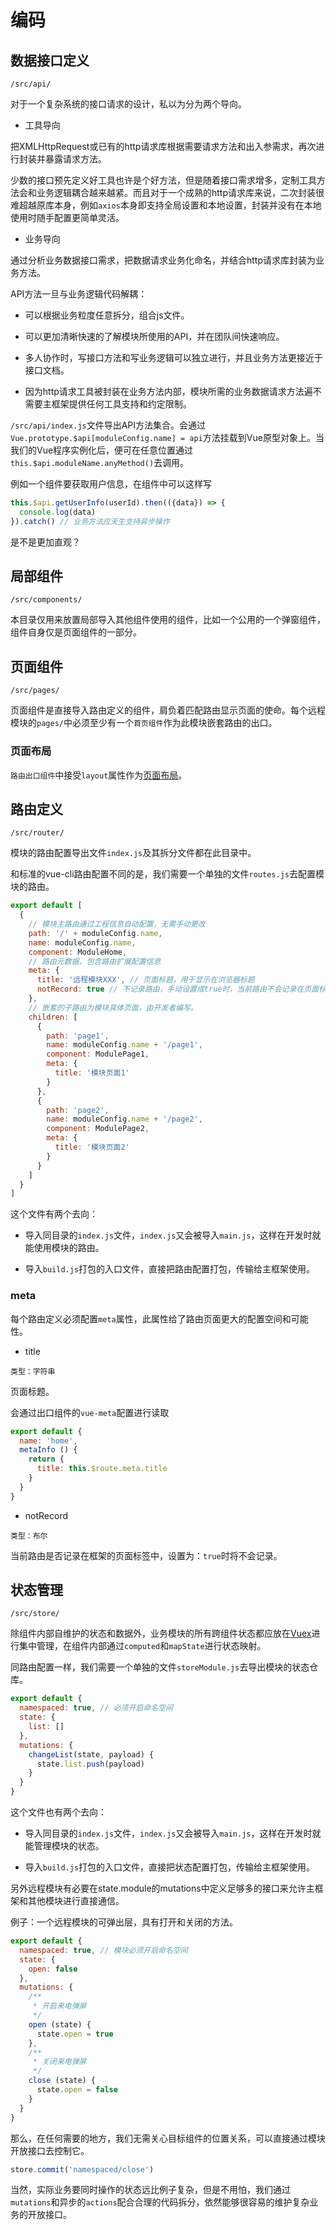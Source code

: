# 编码

## 数据接口定义

`/src/api/`

对于一个复杂系统的接口请求的设计，私以为分为两个导向。

* 工具导向

把XMLHttpRequest或已有的http请求库根据需要请求方法和出入参需求，再次进行封装并暴露请求方法。

少数的接口预先定义好工具也许是个好方法，但是随着接口需求增多，定制工具方法会和业务逻辑耦合越来越紧。而且对于一个成熟的http请求库来说，二次封装很难超越原库本身，例如`axios`本身即支持全局设置和本地设置，封装并没有在本地使用时随手配置更简单灵活。

* 业务导向

通过分析业务数据接口需求，把数据请求业务化命名，并结合http请求库封装为业务方法。

API方法一旦与业务逻辑代码解耦：

* 可以根据业务粒度任意拆分，组合js文件。

* 可以更加清晰快速的了解模块所使用的API，并在团队间快速响应。

* 多人协作时，写接口方法和写业务逻辑可以独立进行，并且业务方法更接近于接口文档。

* 因为http请求工具被封装在业务方法内部，模块所需的业务数据请求方法遍不需要主框架提供任何工具支持和约定限制。

`/src/api/index.js`文件导出API方法集合。会通过`Vue.prototype.$api[moduleConfig.name] = api`方法挂载到Vue原型对象上。当我们的Vue程序实例化后，便可在任意位置通过`this.$api.moduleName.anyMethod()`去调用。

例如一个组件要获取用户信息，在组件中可以这样写

``` javascript
this.$api.getUserInfo(userId).then(({data}) => {
  console.log(data)
}).catch() // 业务方法应天生支持异步操作
```

是不是更加直观？

## 局部组件

`/src/components/`

本目录仅用来放置局部导入其他组件使用的组件，比如一个公用的一个弹窗组件，组件自身仅是页面组件的一部分。

## 页面组件

`/src/pages/`

页面组件是直接导入路由定义的组件，肩负着匹配路由显示页面的使命。每个远程模块的`pages/`中必须至少有一个`首页组件`作为此模块嵌套路由的出口。

### 页面布局

`路由出口组件`中接受`layout`属性作为[页面布局](http://qingjin.me/vue-remote-frame/code/#页面布局)。

## 路由定义

`/src/router/`

模块的路由配置导出文件`index.js`及其拆分文件都在此目录中。

和标准的vue-cli路由配置不同的是，我们需要一个单独的文件`routes.js`去配置模块的路由。

```javascript
export default [
  {
    // 模块主路由通过工程信息自动配置，无需手动更改
    path: '/' + moduleConfig.name,
    name: moduleConfig.name,
    component: ModuleHome,
    // 路由元数据，包含路由扩展配置信息
    meta: {
      title: '远程模块XXX', // 页面标题，用于显示在浏览器标题
      notRecord: true // 不记录路由，手动设置成true时，当前路由不会记录在页面标签栏中，不设置活设置成false则记录。
    },
    // 嵌套的子路由为模块具体页面，由开发者编写。
    children: [
      {
        path: 'page1',
        name: moduleConfig.name + '/page1',
        component: ModulePage1,
        meta: {
          title: '模块页面1'
        }
      },
      {
        path: 'page2',
        name: moduleConfig.name + '/page2',
        component: ModulePage2,
        meta: {
          title: '模块页面2'
        }
      }
    ]
  }
]
```

这个文件有两个去向：

* 导入同目录的`index.js`文件，`index.js`又会被导入`main.js`，这样在开发时就能使用模块的路由。

* 导入`build.js`打包的入口文件，直接把路由配置打包，传输给主框架使用。

### meta

每个路由定义必须配置`meta`属性，此属性给了路由页面更大的配置空间和可能性。

* title

`类型：字符串`

页面标题。

会通过出口组件的`vue-meta`配置进行读取

```javascript
export default {
  name: 'home',
  metaInfo () {
    return {
      title: this.$route.meta.title
    }
  }
}
```

* notRecord

`类型：布尔`

当前路由是否记录在框架的页面标签中，设置为：`true`时将不会记录。

## 状态管理

`/src/store/`

除组件内部自维护的状态和数据外，业务模块的所有跨组件状态都应放在[Vuex](https://vuex.vuejs.org/zh/)进行集中管理，在组件内部通过`computed`和`mapState`进行状态映射。

同路由配置一样，我们需要一个单独的文件`storeModule.js`去导出模块的状态仓库。

```javascript
export default {
  namespaced: true, // 必须开启命名空间
  state: {
    list: []
  },
  mutations: {
    changeList(state, payload) {
      state.list.push(payload)
    }
  }
}
```

这个文件也有两个去向：

* 导入同目录的`index.js`文件，`index.js`又会被导入`main.js`，这样在开发时就能管理模块的状态。

* 导入`build.js`打包的入口文件，直接把状态配置打包，传输给主框架使用。

另外远程模块有必要在state.module的mutations中定义足够多的接口来允许主框架和其他模块进行直接通信。

例子：一个远程模块的可弹出层，具有打开和关闭的方法。

```javascript
export default {
  namespaced: true, // 模块必须开启命名空间
  state: {
    open: false
  },
  mutations: {
    /**
     * 开启来电弹屏
     */
    open (state) {
      state.open = true
    },
    /**
     * 关闭来电弹屏
     */
    close (state) {
      state.open = false
    }
  }
}

```

那么，在任何需要的地方，我们无需关心目标组件的位置关系，可以直接通过模块开放接口去控制它。

```javascript
store.commit('namespaced/close')
```

当然，实际业务要同时操作的状态远比例子复杂，但是不用怕，我们通过`mutations`和异步的`actions`配合合理的代码拆分，依然能够很容易的维护复杂业务的开放接口。